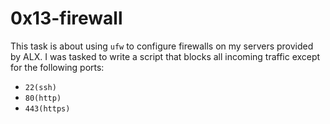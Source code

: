# 0x13-firewall
This task is about using `ufw` to configure firewalls on my servers provided by ALX. I was tasked to write a script that blocks all incoming traffic except for the following ports:
+ `22(ssh)`
+ `80(http)`
+ `443(https)`
